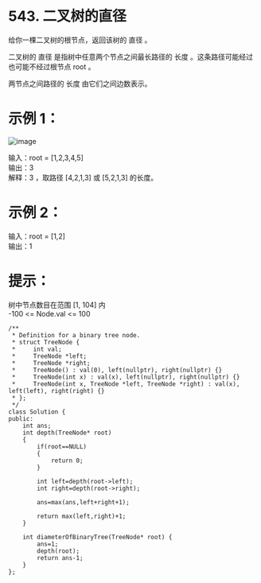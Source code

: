 # 543. 二叉树的直径  

给你一棵二叉树的根节点，返回该树的 直径 。  

二叉树的 直径 是指树中任意两个节点之间最长路径的 长度 。这条路径可能经过也可能不经过根节点 root 。  

两节点之间路径的 长度 由它们之间边数表示。  

 

# 示例 1：  
![image](https://github.com/user-attachments/assets/6a9574d0-dc3b-4da7-bf50-6aad2f3a226e)  


输入：root = [1,2,3,4,5]  
输出：3  
解释：3 ，取路径 [4,2,1,3] 或 [5,2,1,3] 的长度。  
# 示例 2：  

输入：root = [1,2]  
输出：1  
 

# 提示：

树中节点数目在范围 [1, 104] 内  
-100 <= Node.val <= 100  

```
/**
 * Definition for a binary tree node.
 * struct TreeNode {
 *     int val;
 *     TreeNode *left;
 *     TreeNode *right;
 *     TreeNode() : val(0), left(nullptr), right(nullptr) {}
 *     TreeNode(int x) : val(x), left(nullptr), right(nullptr) {}
 *     TreeNode(int x, TreeNode *left, TreeNode *right) : val(x), left(left), right(right) {}
 * };
 */
class Solution {
public:
    int ans;
    int depth(TreeNode* root)
    {
        if(root==NULL)
        {
            return 0;
        }

        int left=depth(root->left);
        int right=depth(root->right);

        ans=max(ans,left+right+1);

        return max(left,right)+1;
    }

    int diameterOfBinaryTree(TreeNode* root) {
        ans=1;
        depth(root);
        return ans-1;
    }
};


```
